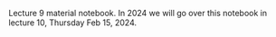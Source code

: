 Lecture 9 material notebook.
In 2024 we will go over this notebook in lecture 10, Thursday Feb 15, 2024.

